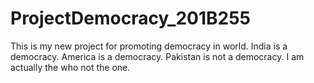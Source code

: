 # ProjectDemocracy_201B255
This is my new project for promoting democracy in world.
India is a democracy.
America is a democracy.
Pakistan is not a democracy.
I am actually the who not the one.
